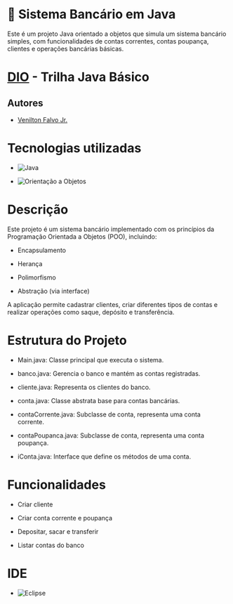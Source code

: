 # 🏦 Sistema Bancário em Java

Este é um projeto Java orientado a objetos que simula um sistema bancário simples, com funcionalidades de contas correntes, contas poupança, clientes e operações bancárias básicas.

# [DIO](www.dio.me) - Trilha Java Básico

## Autores

- [Venilton Falvo Jr.](https://github.com/falvojr)

# Tecnologias utilizadas

- ![Java](https://img.shields.io/badge/Java-%23ED8B00?style=for-the-badge&logo=java)

- ![Orientação a Objetos](https://img.shields.io/badge/Orientacao_a_Objetos-Verde?style=flat&logo=java)

#  Descrição
Este projeto é um sistema bancário implementado com os princípios da Programação Orientada a Objetos (POO), incluindo:

- Encapsulamento

- Herança

- Polimorfismo

- Abstração (via interface)

A aplicação permite cadastrar clientes, criar diferentes tipos de contas e realizar operações como saque, depósito e transferência.

# Estrutura do Projeto

- Main.java: Classe principal que executa o sistema.

- banco.java: Gerencia o banco e mantém as contas registradas.

- cliente.java: Representa os clientes do banco.

- conta.java: Classe abstrata base para contas bancárias.

- contaCorrente.java: Subclasse de conta, representa uma conta corrente.

- contaPoupanca.java: Subclasse de conta, representa uma conta poupança.

- iConta.java: Interface que define os métodos de uma conta.

# Funcionalidades

- Criar cliente

- Criar conta corrente e poupança

- Depositar, sacar e transferir

- Listar contas do banco


# IDE

- ![Eclipse](https://img.shields.io/badge/Eclipse-2C2255?style=for-the-badge&logo=eclipse&logoColor=white)
